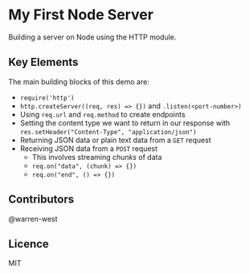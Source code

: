 # My First Node Server
Building a server on Node using the HTTP module.

## Key Elements
The main building blocks of this demo are:
- `require('http')`
- `http.createServer((req, res) => {})` and `.listen(<port-number>)`
- Using `req.url` and `req.method` to create endpoints
- Setting the content type we want to return in our response with `res.setHeader("Content-Type", "application/json")`
- Returning JSON data or plain text data from a `GET` request
- Receiving JSON data from a `POST` request
  - This involves streaming *chunks* of data
  - `req.on("data", (chunk) => {})`
  - `req.on("end", () => {})`
 
## Contributors
@warren-west

## Licence
MIT
